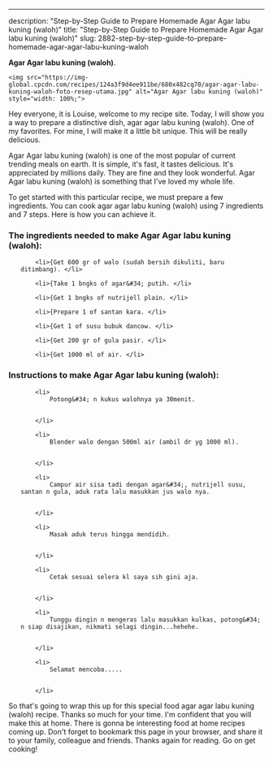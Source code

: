 ---
description: "Step-by-Step Guide to Prepare Homemade Agar Agar labu kuning (waloh)"
title: "Step-by-Step Guide to Prepare Homemade Agar Agar labu kuning (waloh)"
slug: 2882-step-by-step-guide-to-prepare-homemade-agar-agar-labu-kuning-waloh

<p>
	<strong>Agar Agar labu kuning (waloh)</strong>. 
	
</p>
<p>
	
	<img src="https://img-global.cpcdn.com/recipes/124a3f9d4ee911be/680x482cq70/agar-agar-labu-kuning-waloh-foto-resep-utama.jpg" alt="Agar Agar labu kuning (waloh)" style="width: 100%;">
	
	
</p>
<p>
	Hey everyone, it is Louise, welcome to my recipe site. Today, I will show you a way to prepare a distinctive dish, agar agar labu kuning (waloh). One of my favorites. For mine, I will make it a little bit unique. This will be really delicious.
</p>
	
<p>
	Agar Agar labu kuning (waloh) is one of the most popular of current trending meals on earth. It is simple, it's fast, it tastes delicious. It's appreciated by millions daily. They are fine and they look wonderful. Agar Agar labu kuning (waloh) is something that I've loved my whole life.
</p>
<p>
	
</p>

<p>
To get started with this particular recipe, we must prepare a few ingredients. You can cook agar agar labu kuning (waloh) using 7 ingredients and 7 steps. Here is how you can achieve it.
</p>

<h3>The ingredients needed to make Agar Agar labu kuning (waloh):</h3>

<ol>
	
		<li>{Get 600 gr of walo (sudah bersih dikuliti, baru ditimbang). </li>
	
		<li>{Take 1 bngks of agar&#34; putih. </li>
	
		<li>{Get 1 bngks of nutrijell plain. </li>
	
		<li>{Prepare 1 of santan kara. </li>
	
		<li>{Get 1 of susu bubuk dancow. </li>
	
		<li>{Get 200 gr of gula pasir. </li>
	
		<li>{Get 1000 ml of air. </li>
	
</ol>
<p>
	
</p>

<h3>Instructions to make Agar Agar labu kuning (waloh):</h3>

<ol>
	
		<li>
			Potong&#34; n kukus walohnya ya 30menit.
			
			
		</li>
	
		<li>
			Blender walo dengan 500ml air (ambil dr yg 1000 ml).
			
			
		</li>
	
		<li>
			Campur air sisa tadi dengan agar&#34;, nutrijell susu, santan n gula, aduk rata lalu masukkan jus walo nya.
			
			
		</li>
	
		<li>
			Masak aduk terus hingga mendidih.
			
			
		</li>
	
		<li>
			Cetak sesuai selera kl saya sih gini aja.
			
			
		</li>
	
		<li>
			Tunggu dingin n mengeras lalu masukkan kulkas, potong&#34; n siap disajikan, nikmati selagi dingin...hehehe.
			
			
		</li>
	
		<li>
			Selamat mencoba.....
			
			
		</li>
	
</ol>

<p>
	
</p>

<p>
	So that's going to wrap this up for this special food agar agar labu kuning (waloh) recipe. Thanks so much for your time. I'm confident that you will make this at home. There is gonna be interesting food at home recipes coming up. Don't forget to bookmark this page in your browser, and share it to your family, colleague and friends. Thanks again for reading. Go on get cooking!
</p>
